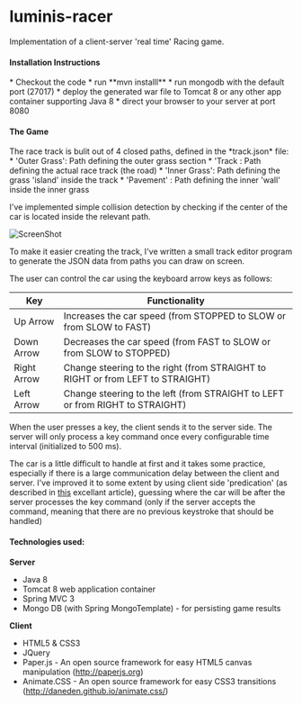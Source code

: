 luminis-racer
=============

Implementation of a client-server 'real time' Racing game.

<h4>Installation Instructions</h4>
* Checkout the code
* run **mvn installl**
* run mongodb with the default port (27017)
* deploy the generated war file to Tomcat 8 or any other app container supporting Java 8
* direct your browser to your server at port 8080

<h4>The Game</h4>
The race track is bulit out of 4 closed paths, defined in the *track.json* file:
* 'Outer Grass': Path defining the outer grass section
* 'Track       : Path defining the actual race track (the road)
* 'Inner Grass': Path defining the grass 'island' inside the track
* 'Pavement'    : Path defining the inner 'wall' inside the inner grass

I've implemented simple collision detection by checking if the center of the car is located inside the relevant path.

![ScreenShot](https://raw.github.com/danbaryak/luminis-racer/master/screenshots/track.png)

To make it easier creating the track, I've written a small track editor program to generate the JSON data from paths you can draw on screen.

The user can control the car using the keyboard arrow keys as follows:

Key             | Functionality
--------------- | -------------------------------------------------------------------
Up Arrow        | Increases the car speed (from STOPPED to SLOW or from SLOW to FAST)
Down Arrow      | Decreases the car speed (from FAST to SLOW or from SLOW to STOPPED)
Right Arrow     | Change steering to the right (from STRAIGHT to RIGHT or from LEFT to STRAIGHT)
Left Arrow      | Change steering to the left (from STRAIGHT to LEFT or from RIGHT to STRAIGHT)

When the user presses a key, the client sends it to the server side. The server will only process a key
command once every configurable time interval (initialized to 500 ms).

The car is a little difficult to handle at first and it takes some practice, especially if there is a large communication delay between the client and server. I've improved it to some extent by using client side 'predication' (as described in <a href="http://www.gabrielgambetta.com/fast_paced_multiplayer.html">this</a> excellant article), guessing where the car will be after the server processes the key command (only if the server accepts the command, meaning that there are no previous keystroke that should be handled)

<h4>Technologies used:</h4>

**Server**

* Java 8 
* Tomcat 8 web application container
* Spring MVC 3 
* Mongo DB (with Spring MongoTemplate) - for persisting game results

**Client**

* HTML5 & CSS3
* JQuery
* Paper.js - An open source framework for easy HTML5 canvas manipulation (http://paperjs.org)
* Animate.CSS - An open source framework for easy CSS3 transitions (http://daneden.github.io/animate.css/)



